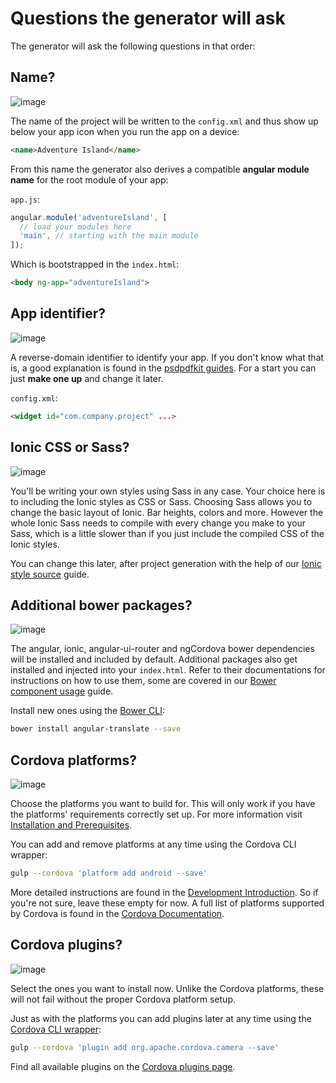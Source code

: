 # Questions the generator will ask
The generator will ask the following questions in that order:

## Name?
![image](https://cloud.githubusercontent.com/assets/1370779/15828173/91abb874-2c0e-11e6-81ee-c2608a751b14.png)

The name of the project will be written to the `config.xml` and thus show up below your app icon when you run the app on a device:
```html
<name>Adventure Island</name>
```
From this name the generator also derives a compatible **angular module name** for the root module of your app:

`app.js`:
```js
angular.module('adventureIsland', [
  // load your modules here
  'main', // starting with the main module
]);

```

Which is bootstrapped in the `index.html`:
```html
<body ng-app="adventureIsland">
```

## App identifier?
![image](https://cloud.githubusercontent.com/assets/1370779/15828919/9ef7fe2c-2c11-11e6-9396-848a1a90c78f.png)

A reverse-domain identifier to identify your app. If you don't know what that is, a good explanation is found in the [psdpdfkit guides](https://pspdfkit.com/guides/ios/current/faq/what-is-a-bundle-id/). For a start you can just **make one up** and change it later.

`config.xml`:
```html
<widget id="com.company.project" ...>
```

## Ionic CSS or Sass?
![image](https://cloud.githubusercontent.com/assets/1370779/15851768/828afdce-2c9e-11e6-9fd4-032049de2290.png)

You'll be writing your own styles using Sass in any case. Your choice here is to including the Ionic styles as CSS or Sass. Choosing Sass allows you to change the basic layout of Ionic. Bar heights, colors and more. However the whole Ionic Sass needs to compile with every change you make to your Sass, which is a little slower than if you just include the compiled CSS of the Ionic styles.

You can change this later, after project generation with the help of our [Ionic style source](../guides/ionic_style_source.md) guide.

## Additional bower packages?
![image](https://cloud.githubusercontent.com/assets/1370779/15853161/3d21fbec-2ca4-11e6-9d81-dcec85b4aa2e.png)

The angular, ionic, angular-ui-router and ngCordova bower dependencies will be installed and included by default. Additional packages also get installed and injected into your `index.html`. Refer to their documentations for instructions on how to use them, some are covered in our [Bower component usage](../guides/bower_component_usage.md) guide.

Install new ones using the [Bower CLI](http://bower.io/docs/api/):
```sh
bower install angular-translate --save
```

## Cordova platforms?
![image](https://cloud.githubusercontent.com/assets/1370779/15854124/7704465e-2ca8-11e6-80e3-92a99243dffb.png)

Choose the platforms you want to build for. This will only work if you have the platforms' requirements correctly set up. For more information visit [Installation and Prerequisites](./installation_prerequisites.md).

You can add and remove platforms at any time using the Cordova CLI wrapper:
```sh
gulp --cordova 'platform add android --save'
```
More detailed instructions are found in the [Development Introduction](./development_intro.md). So if you're not sure, leave these empty for now. A full list of platforms supported by Cordova is found in the [Cordova Documentation](https://cordova.apache.org/docs/en/latest/guide/support/).

## Cordova plugins?
![image](https://cloud.githubusercontent.com/assets/1370779/15854446/292c5122-2caa-11e6-95df-db9227f1d8ea.png)

Select the ones you want to install now. Unlike the Cordova platforms, these will not fail without the proper Cordova platform setup.

Just as with the platforms you can add plugins later at any time using the [Cordova CLI wrapper](./development_intro.md):
```sh
gulp --cordova 'plugin add org.apache.cordova.camera --save'
```
Find all available plugins on the [Cordova plugins page](https://cordova.apache.org/plugins/).

